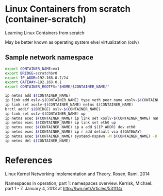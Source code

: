 # Linux Containers from scratch (container-scratch)

Learning Linux Containers from scratch

May be better known as operating system elvel virtualization (oslv)

## Sample network namespace

```bash
export CONTAINER_NAME=ex1
export BRIDGE=scratchbr0
export IP_ADDR=192.168.0.7/24
export GATEWAY=192.168.0.1
export CONTAINER_ROOTFS="$HOME/$CONTAINER_NAME/"
```

```bash
ip netns add $(CONTAINER_NAME)
ip link add oslv-$(CONTAINER_NAME) type veth peer name xoslv-$(CONTAINER_NAME)
ip link set xoslv-$(CONTAINER_NAME) netns $(CONTAINER_NAME)
brctl addif $(BRIDGE) oslv-$(CONTAINER_NAME)
ip link set oslv-$(CONTAINER_NAME) up
ip netns exec $(CONTAINER_NAME) ip link set xoslv-$(CONTAINER_NAME) name eth0
ip netns exec $(CONTAINER_NAME) ip link set eth0 up
ip netns exec $(CONTAINER_NAME) ip a add $(IP_ADDR) dev eth0
ip netns exec $(CONTAINER_NAME) ip r add default via $(GATEWAY)
ip netns exec $(CONTAINER_NAME) systemd-nspawn -M $(CONTAINER_NAME) -D $(CONTAINER_ROOTFS) -b #|| true
ip netns del $(CONTAINER_NAME)
```


# References

Linux Kernel Networking Implementation and Theory. Rosen, Rami. 2014

Namespaces in operation, part 1: namespaces overview. Kerrisk, Michael. part 1 - 7. January 4, 2013 at <http://lwn.net/Articles/531114/>
